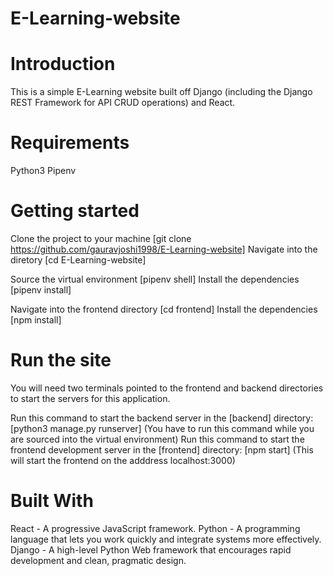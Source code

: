 # E-Learning-website
# Introduction
This is a simple E-Learning website built off Django (including the Django REST Framework for API CRUD operations) and React.

# Requirements
Python3
Pipenv
# Getting started
Clone the project to your machine [git clone https://github.com/gauravjoshi1998/E-Learning-website]
Navigate into the diretory [cd E-Learning-website]

Source the virtual environment [pipenv shell]
Install the dependencies [pipenv install]

Navigate into the frontend directory [cd frontend]
Install the dependencies [npm install]

# Run the site
You will need two terminals pointed to the frontend and backend directories to start the servers for this application.

Run this command to start the backend server in the [backend] directory: [python3 manage.py runserver] (You have to run this command while you are sourced into the virtual environment)
Run this command to start the frontend development server in the [frontend] directory: [npm start] (This will start the frontend on the adddress localhost:3000) 
# Built With
React - A progressive JavaScript framework.
Python - A programming language that lets you work quickly and integrate systems more effectively.
Django - A high-level Python Web framework that encourages rapid development and clean, pragmatic design.

